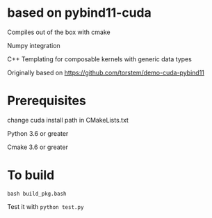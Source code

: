 # based on pybind11-cuda

Compiles out of the box with cmake 

Numpy integration 

C++ Templating for composable kernels with generic data types 

Originally based on https://github.com/torstem/demo-cuda-pybind11

# Prerequisites

change cuda install path in CMakeLists.txt

Python 3.6 or greater 

Cmake 3.6 or greater 

# To build 

```bash build_pkg.bash``` 

Test it with 
```python test.py``` 
 
